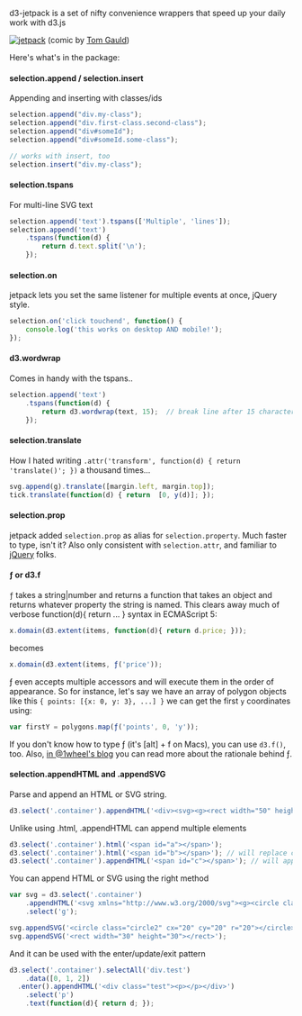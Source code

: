d3-jetpack is a set of nifty convenience wrappers that speed up your daily work with d3.js

[![jetpack](http://36.media.tumblr.com/tumblr_m4kkxd8nWB1rwkrdbo1_500.jpg)](http://myjetpack.tumblr.com/post/23725103159)
  (comic by [Tom Gauld](http://myjetpack.tumblr.com/]))

Here's what's in the package:

#### selection.append / selection.insert

Appending and inserting with classes/ids 

```js
selection.append("div.my-class");
selection.append("div.first-class.second-class");
selection.append("div#someId");
selection.append("div#someId.some-class");

// works with insert, too
selection.insert("div.my-class");
```

#### selection.tspans

For multi-line SVG text

```js
selection.append('text').tspans(['Multiple', 'lines']);
selection.append('text')
    .tspans(function(d) {
        return d.text.split('\n');
    });
```

#### selection.on

jetpack lets you set the same listener for multiple events at once, jQuery style.

```js
selection.on('click touchend', function() {
    console.log('this works on desktop AND mobile!');
});
```

#### d3.wordwrap

Comes in handy with the tspans..

```js
selection.append('text')
    .tspans(function(d) {
        return d3.wordwrap(text, 15);  // break line after 15 characters
    });
```

#### selection.translate

How I hated writing ``.attr('transform', function(d) { return 'translate()'; })`` a thousand times...

```js
svg.append(g).translate([margin.left, margin.top]);
tick.translate(function(d) { return  [0, y(d)]; });
```

#### selection.prop

jetpack added `selection.prop` as alias for `selection.property`. Much faster to type, isn't it? Also only consistent with `selection.attr`, and familiar to [jQuery](http://api.jquery.com/prop/) folks.

#### ƒ or d3.f

``ƒ`` takes a string|number and returns a function that takes an object and returns whatever property the string is named. This clears away much of verbose function(d){ return ... } syntax in ECMAScript 5:

```js
x.domain(d3.extent(items, function(d){ return d.price; }));
```

becomes

```js
x.domain(d3.extent(items, ƒ('price'));
```

ƒ even accepts multiple accessors and will execute them in the order of appearance. So for instance, let's say we have an array of polygon objects like this ``{ points: [{x: 0, y: 3}, ...] }`` we can get the first ``y`` coordinates using:

```js
var firstY = polygons.map(ƒ('points', 0, 'y'));
```

If you don't know how to type ƒ (it's [alt] + f on Macs), you can use ``d3.f()``, too. Also, [in @1wheel's blog](http://roadtolarissa.com/blog/2014/06/23/even-fewer-lamdas-with-d3/) you can read more about the rationale behind ƒ.

#### selection.appendHTML and .appendSVG

Parse and append an HTML or SVG string.

```js
d3.select('.container').appendHTML('<div><svg><g><rect width="50" height="50" /></g></svg></div>');
```
Unlike using .html, .appendHTML can append multiple elements
```js
d3.select('.container').html('<span id="a"></span>');
d3.select('.container').html('<span id="b"></span>'); // will replace content
d3.select('.container').appendHTML('<span id="c"></span>'); // will append content

```
You can append HTML or SVG using the right method
```js
var svg = d3.select('.container')
    .appendHTML('<svg xmlns="http://www.w3.org/2000/svg"><g><circle class="circle1" cx="50" cy="50" r="50"></circle></g></svg>')
    .select('g');

svg.appendSVG('<circle class="circle2" cx="20" cy="20" r="20"></circle>');
svg.appendSVG('<rect width="30" height="30"></rect>');
```
And it can be used with the enter/update/exit pattern
```js
d3.select('.container').selectAll('div.test')
    .data([0, 1, 2])
  .enter().appendHTML('<div class="test"><p></p></div>')
    .select('p')
    .text(function(d){ return d; });
```
